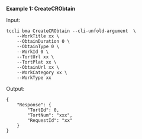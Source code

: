 **Example 1: CreateCRObtain**



Input: 

```
tccli bma CreateCRObtain --cli-unfold-argument  \
    --WorkTitle xx \
    --ObtainDuration 0 \
    --ObtainType 0 \
    --WorkId 0 \
    --TortUrl xx \
    --TortPlat xx \
    --ObtainUrl xx \
    --WorkCategory xx \
    --WorkType xx
```

Output: 
```
{
    "Response": {
        "TortId": 0,
        "TortNum": "xxx",
        "RequestId": "xx"
    }
}
```

